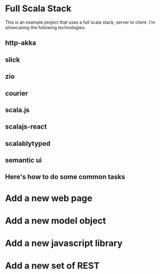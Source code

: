 # Full Scala Stack
This is an example project that uses a full scala stack, server to client. I'm showcasing the following technologies:

## http-akka

## slick

## zio

## courier

## scala.js

## scalajs-react

## scalablytyped

## semantic ui

## Here's how to do some common tasks

# Add a new web page

# Add a new model object

# Add a new javascript library

# Add a new set of REST 